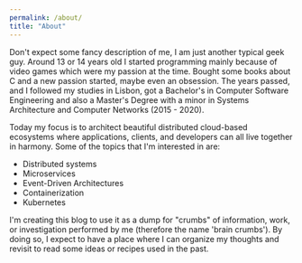 ```yaml
---
permalink: /about/
title: "About"
---
```


Don't expect some fancy description of me, I am just another typical geek guy. Around 13 or 14 years old I started programming mainly because of video games which were my passion at the time. Bought some books about C and a new passion started, maybe even an obsession. The years passed, and I followed my studies in Lisbon, got a Bachelor's in Computer Software Engineering and also a Master's Degree with a minor in Systems Architecture and Computer Networks (2015 - 2020).

Today my focus is to architect beautiful distributed cloud-based ecosystems where applications, clients, and developers can all live together in harmony. Some of the topics that I'm interested in are:
- Distributed systems
- Microservices
- Event-Driven Architectures
- Containerization
- Kubernetes

I'm creating this blog to use it as a dump for "crumbs" of information, work, or investigation performed by me (therefore the name 'brain crumbs'). By doing so, I expect to have a place where I can organize my thoughts and revisit to read some ideas or recipes used in the past.